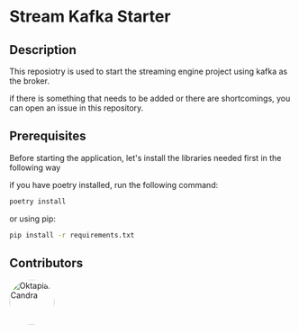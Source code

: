 # Stream Kafka Starter

## Description

This reposiotry is used to start the streaming engine project using kafka as the broker.

if there is something that needs to be added or there are shortcomings, you can open an issue in this repository.


## Prerequisites

Before starting the application, let's install the libraries needed first in the following way

if you have poetry installed, run the following command:
```bash
poetry install
```

or using pip:
```bash
pip install -r requirements.txt
```


## Contributors

[//]: contributor-faces

<a href="https://github.com/oktapiancaw"><img src="https://avatars.githubusercontent.com/u/48079010?v=4" title="Oktapian Candra" width="80" height="80" style="border-radius: 50%"></a>

[//]: contributor-faces

